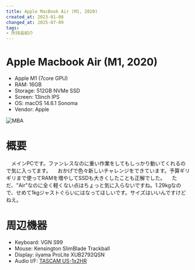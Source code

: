 ```yaml
---
title: Apple MacBook Air (M1, 2020)
created_at: 2023-01-08
changed_at: 2025-07-09
tags:
- 所持品紹介
---
```


# Apple Macbook Air (M1, 2020)
- Apple M1 (7core GPU)
- RAM: 16GB
- Storage: 512GB NVMe SSD
- Screen: 13inch IPS
- OS: macOS 14.6.1 Sonoma
- Vendor: Apple
  
![MBA](https://i.imgur.com/CMQivpq.jpeg)

# 概要
　メインPCです。ファンレスなのに重い作業をしてもしっかり動いてくれるので気に入ってます。
　おかげで色々新しいチャレンジをできています。予算ギリギリまで使ってRAMを増やしてSSDも大きくしたことも正解でした。
　ただ、"Air"なのに全く軽くない点はちょっと気に入らないですね。1.29kgなので、せめて1kgジャストぐらいにはなってほしいです。サイズはいいんですけどねえ。

# 周辺機器
- Keyboard: VGN S99
- Mouse: Kensington SlimBlade Trackball
- Display: iiyama ProLite XUB2792QSN
- Audio I/F: [TASCAM US-1x2HR](https://hamachi.osaka/posts/us1x2hr/)
